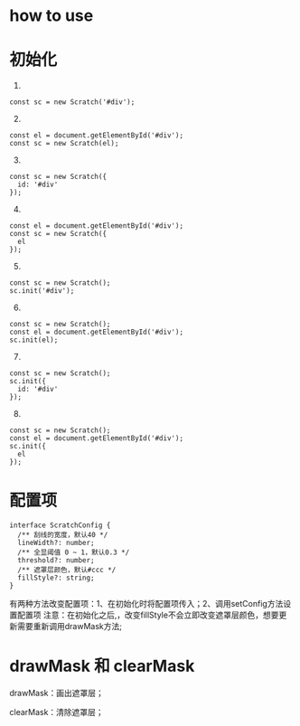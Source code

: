 # how to use

# 初始化
1.

`const sc = new Scratch('#div');`

2.

```
const el = document.getElementById('#div');
const sc = new Scratch(el);
```

3.

```
const sc = new Scratch({
  id: '#div'
});
```

4.

```
const el = document.getElementById('#div');
const sc = new Scratch({
  el
});
```

5.
```
const sc = new Scratch();
sc.init('#div');
```

6.
```
const sc = new Scratch();
const el = document.getElementById('#div');
sc.init(el);
```

7.
```
const sc = new Scratch();
sc.init({
  id: '#div'
});
```

8.
```
const sc = new Scratch();
const el = document.getElementById('#div');
sc.init({
  el
});
```

# 配置项

```
interface ScratchConfig {
  /** 刮线的宽度，默认40 */
  lineWidth?: number;
  /** 全显阈值 0 ~ 1，默认0.3 */
  threshold?: number;
  /** 遮罩层颜色，默认#ccc */
  fillStyle?: string;
}
```

有两种方法改变配置项：1、在初始化时将配置项传入；2、调用setConfig方法设置配置项
注意：在初始化之后,，改变fillStyle不会立即改变遮罩层颜色，想要更新需要重新调用drawMask方法;

# drawMask 和 clearMask

  drawMask：画出遮罩层；

  clearMask：清除遮罩层；
